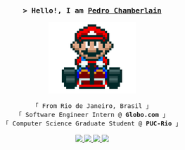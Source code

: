 <!-- Header -->
<h3 align="center">
  <samp>&gt; Hello!, I am
          <b><a href="https://linktr.ee/pedrochamberlain">Pedro Chamberlain</a></b>
  </samp>
</h3>

<!-- Hero -->
<p align="center">
   <img src='https://raw.githubusercontent.com/pedrochamberlain/pedrochamberlain/main/icons/mario_kart.gif' width='200"'>
</p>

<!-- Bio -->
<p align="center">
  <!-- Personal Info -->
  <samp>
    「 From Rio de Janeiro, Brasil 」<br>
    「 Software Engineer Intern @<b> Globo.com</b> 」<br>
    「 Computer Science Graduate Student @<b> PUC-Rio</b> 」
  </samp>
  <br><br>
  <!-- Social Media -->
  <!-- Gmail -->
  <a href="mailto:pedrochmatos@gmail.com"> 
    <img src="https://img.shields.io/badge/GMAIL-c14438?style=for-the-badge&logo=Gmail&logoColor=white&link=mailto:pedrochmatos@gmail.com">
  </a>

  <!-- Linkedin -->
  <a href="https://www.linkedin.com/in/pedro-chamberlain-199304167/"> 
    <img src="https://img.shields.io/badge/LinkedIn-0077B5?style=for-the-badge&logo=linkedin&logoColor=white">
  </a>

  <!-- Linktree -->
  <a href="https://linktr.ee/pedrochamberlain"> 
    <img src="https://img.shields.io/badge/linktree-39E09B?style=for-the-badge&logo=linktree&logoColor=white">
  </a>

  <!-- Telegram -->
  <a href="https://t.me/pedrochambie"> 
  <img src="https://img.shields.io/badge/Telegram-2CA5E0?style=for-the-badge&logo=telegram&logoColor=white">
  </a>
</p>
